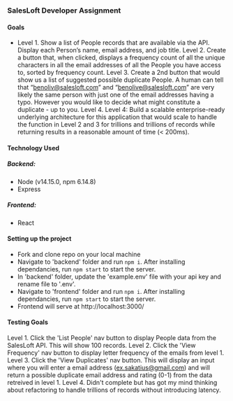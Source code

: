 ### SalesLoft Developer Assignment

#### Goals
- Level 1. Show a list of People records that are available via the API.  Display each Person’s name, email address, and job title.
Level 2. Create a button that, when clicked, displays a frequency count of all the unique characters in all the email addresses of all the People you have access to, sorted by frequency count.
Level 3. Create a 2nd button that would show us a list of suggested possible duplicate People.  A human can tell that “benoliv@salesloft.com” and “benolive@salesloft.com” are very likely the same person with just one of the email addresses having a typo.  However you would like to decide what might constitute a duplicate - up to you.
Level 4. Level 4: Build a scalable enterprise-ready underlying architecture for this application that would scale to handle the function in Level 2 and 3 for trillions and trillions of records while returning results in a reasonable amount of time (< 200ms).


#### Technology Used
 ##### Backend:
  - Node (v14.15.0, npm 6.14.8)
  - Express
  
 ##### Frontend:
  - React
  
#### Setting up the project
  - Fork and clone repo on your local machine
  - Navigate to 'backend' folder and run `npm i`. After installing dependancies, run `npm start` to start the server.
  - In 'backend' folder, update the 'example.env' file with your api key and rename file to '.env'.
  - Navigate to 'frontend' folder and run `npm i`. After installing dependancies, run `npm start` to start the server.
  - Frontend will serve at http://localhost:3000/

#### Testing Goals
Level 1. Click the 'List People' nav button to display People data from the SalesLoft API. This will show 100 records.
Level 2. Click the 'View Frequency' nav button to display letter frequency of the emails from level 1.
Level 3. Click the 'View Duplicates' nav button. This will display an input where you will enter a email address (ex.sakatius@gmail.com) and will return a possible duplicate email address and rating (0-1) from the data retreived in level 1.
Level 4. Didn't complete but has got my mind thinking about refactoring to handle trillions of records without introducing latency.